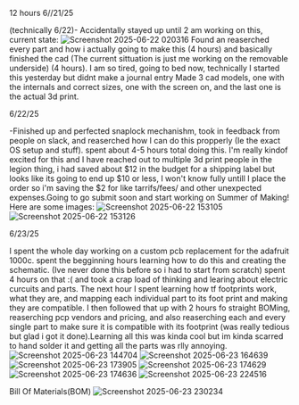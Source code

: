 
12 hours
6//21/25

(technically 6/22)- Accidentally stayed up until 2 am working on this, current state: ![Screenshot 2025-06-22 020316](https://github.com/user-attachments/assets/325da665-fefd-41b2-a1db-ff1894356192)
Found an reaserched every part and how i actually going to make this (4 hours) and basically finished the cad (The current sittuation is just me working on the removable underside) (4 hours). I am so tired, going to bed now, technically I started this yesterday but didnt make a journal entry
Made 3 cad models, one with the internals and correct sizes, one with the screen on, and the last one is the actual 3d print.

6/22/25

-Finished up and perfected snaplock mechanishm, took in feedback from people on slack, and reaserched how I can do this propperly (Ie the exact OS setup and stuff). spent about 4-5 hours total doing this. 
I'm really kindof excited for this and I have reached out to multiple 3d print people in the legion thing, i had saved about $12 in the budget for a shipping label but looks like its going to end up $10 or less, I
won't know fully untill I place the order so i'm saving the $2 for like tarrifs/fees/ and other unexpected expenses.Going to go submit soon and start working on Summer of Making! Here are some images: ![Screenshot 2025-06-22 153105](https://github.com/user-attachments/assets/9d92de34-6fe5-496f-9843-a9e0912c20c5)
![Screenshot 2025-06-22 153126](https://github.com/user-attachments/assets/a9bf5453-272d-4043-8274-a3e9bd897a8a)


6/23/25 

I spent the whole day working on a custom pcb replacement for the adafruit 1000c. spent the begginning hours learning how to do this and creating the schematic. (Ive never done this before so i had to start from scratch) spent 4 hours on that :( and took a crap load of thinking and learing about electric curcuits and parts. The next hour I spent learning how tf footprints work, what they are, and mapping each individual part to its foot print and making they are compatible. I then followed that up with 2 hours fo straight BOMing, reaserching pcp vendors and pricing, and also reaserching each and every single part to make sure it is compatible with its footprint (was really tedious but glad i got it done).Learning all this was kinda cool but im kinda scarred to hand solder it and getting all the parts was rlly annoying.![Screenshot 2025-06-23 144704](https://github.com/user-attachments/assets/c37ea9a3-8ac2-47a9-8378-74aae6eb9fe9)
![Screenshot 2025-06-23 164639](https://github.com/user-attachments/assets/3b2862ac-83b3-4fce-bfba-551b6036f64f)
![Screenshot 2025-06-23 173905](https://github.com/user-attachments/assets/aaf4be9f-63da-4360-af36-cb5a145ed75f)
![Screenshot 2025-06-23 174629](https://github.com/user-attachments/assets/e003270b-7043-4b24-97aa-8425fc41cdb3)
![Screenshot 2025-06-23 174636](https://github.com/user-attachments/assets/7b1714ba-14ba-4ac0-a349-0d5327fc566a)
![Screenshot 2025-06-23 224516](https://github.com/user-attachments/assets/90119409-a236-40ec-878a-0b91b7b4ec68)


Bill Of Materials(BOM)
![Screenshot 2025-06-23 230234](https://github.com/user-attachments/assets/b255f7c8-93c0-47b5-8572-c2f98355641a)


